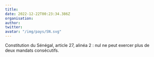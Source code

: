 ```yaml
---
title: 
date: 2022-12-22T00:23:34.386Z
organisation: 
author: 
twitter: 
avatar: "/img/pays/SN.svg"
---
```


Constitution du Sénégal, article 27, alinéa 2 : nul ne peut exercer plus de deux mandats consécutifs. 